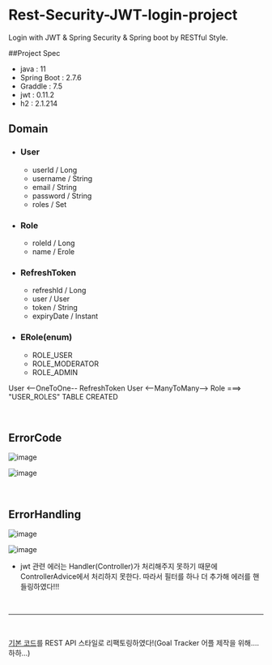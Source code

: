 # Rest-Security-JWT-login-project
Login with JWT &amp; Spring Security &amp; Spring boot by RESTful Style. 

##Project Spec
- java : 11
- Spring Boot : 2.7.6
- Graddle : 7.5
- jwt : 0.11.2
- h2 : 2.1.214


## Domain
- ### User
   - userId / Long 
   - username / String
   - email / String
   - password / String
   - roles / Set<Role>

- ### Role
   - roleId / Long
   - name / Erole
  
- ### RefreshToken
   - refreshId / Long
   - user / User
   - token / String
   - expiryDate / Instant
  
- ### ERole(enum)
   - ROLE_USER
   - ROLE_MODERATOR
   - ROLE_ADMIN

User <--OneToOne-- RefreshToken
User <--ManyToMany--> Role  ===> "USER_ROLES" TABLE CREATED

<br>

## ErrorCode
![image](https://user-images.githubusercontent.com/74396651/212683008-31e74ff8-7e75-42f4-bfeb-1cb0b56ea6a2.png)

![image](https://user-images.githubusercontent.com/74396651/212682946-7315b7ba-2496-471c-aa44-b34d7e2c4207.png)

<br>

## ErrorHandling
![image](https://user-images.githubusercontent.com/74396651/212683556-b48dd4f6-e1d7-41fd-8324-1e48e9240fb6.png)

![image](https://user-images.githubusercontent.com/74396651/212683179-f5e94c9a-a2ad-4f7d-b11b-60c7b58040ce.png)
- jwt 관련 에러는 Handler(Controller)가 처리해주지 못하기 때문에 ControllerAdvice에서 처리하지 못한다. 따라서 필터를 하나 더 추가해 에러를 핸들링하였다!!!

<br>
<hr>
<br>

[기본 코드](https://github.com/OOOIOOOIO/Web-Security-JWT-login-project)를 REST API 스타일로 리팩토링하였다!(Goal Tracker 어플 제작을 위해....하하...)
